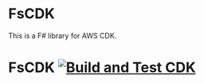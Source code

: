 # FsCDK

This is a F# library for AWS CDK.

# FsCDK [![Build and Test CDK](https://github.com/edgarfgp/FsCdk/actions/workflows/build.yml/badge.svg)](https://github.com/edgarfgp/FsCDK/actions/workflows/build.yml)
